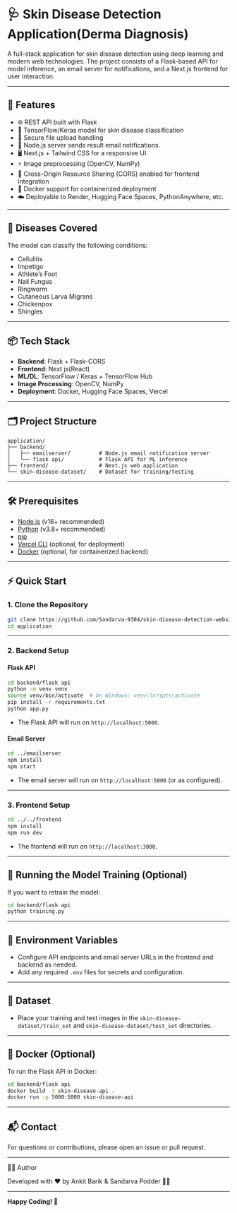 # 🩺 Skin Disease Detection Application(Derma Diagnosis)

A full-stack application for skin disease detection using deep learning and modern web technologies. The project consists of a Flask-based API for model inference, an email server for notifications, and a Next.js frontend for user interaction.

---

## 🚀 Features

- 🌐 REST API built with Flask
- 🤖 TensorFlow/Keras model for skin disease classification
- 📂 Secure file upload handling
- 🔔 Node.js server sends result email notifications.
- 🖥️ Next.js + Tailwind CSS for a responsive UI.
- ⚡ Image preprocessing (OpenCV, NumPy)
- 🔗 Cross-Origin Resource Sharing (CORS) enabled for frontend integration
- 🐳 Docker support for containerized deployment
- ☁️ Deployable to Render, Hugging Face Spaces, PythonAnywhere, etc.

---

## 🏥 Diseases Covered

The model can classify the following conditions:

- Cellulitis
- Impetigo
- Athlete’s Foot
- Nail Fungus
- Ringworm
- Cutaneous Larva Migrans
- Chickenpox
- Shingles

---

## 📦 Tech Stack

- **Backend**: Flask + Flask-CORS
- **Frontend**: Next js(React)
- **ML/DL**: TensorFlow / Keras + TensorFlow Hub
- **Image Processing**: OpenCV, NumPy
- **Deployment**: Docker, Hugging Face Spaces, Vercel

---

## 🗂️ Project Structure

```
application/
├── backend/
│   ├── emailserver/         # Node.js email notification server
│   └── flask api/           # Flask API for ML inference
├── frontend/                # Next.js web application
└── skin-disease-dataset/    # Dataset for training/testing
```

---

## 🛠️ Prerequisites

- [Node.js](https://nodejs.org/) (v16+ recommended)
- [Python](https://www.python.org/) (v3.8+ recommended)
- [pip](https://pip.pypa.io/en/stable/)
- [Vercel CLI](https://vercel.com/docs/cli) (optional, for deployment)
- [Docker](https://www.docker.com/) (optional, for containerized backend)

---

## ⚡ Quick Start

### 1. Clone the Repository

```sh
git clone https://github.com/Sandarva-9304/skin-disease-detection-website-using-machine_learning.git
cd application
```

---

### 2. Backend Setup

#### Flask API

```sh
cd backend/flask api
python -m venv venv
source venv/bin/activate  # On Windows: venv\Scripts\activate
pip install -r requirements.txt
python app.py
```

- The Flask API will run on `http://localhost:5000`.

#### Email Server

```sh
cd ../emailserver
npm install
npm start
```

- The email server will run on `http://localhost:5000` (or as configured).

---

### 3. Frontend Setup

```sh
cd ../../frontend
npm install
npm run dev
```

- The frontend will run on `http://localhost:3000`.

---

## 🧪 Running the Model Training (Optional)

If you want to retrain the model:

```sh
cd backend/flask api
python training.py
```

---

## 📝 Environment Variables

- Configure API endpoints and email server URLs in the frontend and backend as needed.
- Add any required `.env` files for secrets and configuration.

---

## 📁 Dataset

- Place your training and test images in the `skin-disease-dataset/train_set` and `skin-disease-dataset/test_set` directories.

---

## 🐳 Docker (Optional)

To run the Flask API in Docker:

```sh
cd backend/flask api
docker build -t skin-disease-api .
docker run -p 5000:5000 skin-disease-api
```

---

## 📬 Contact

For questions or contributions, please open an issue or pull request.

---

👨‍💻 Author

Developed with ❤️ by Ankit Barik & Sandarva Podder 🧑‍💻

---

**Happy Coding! 🚀**
